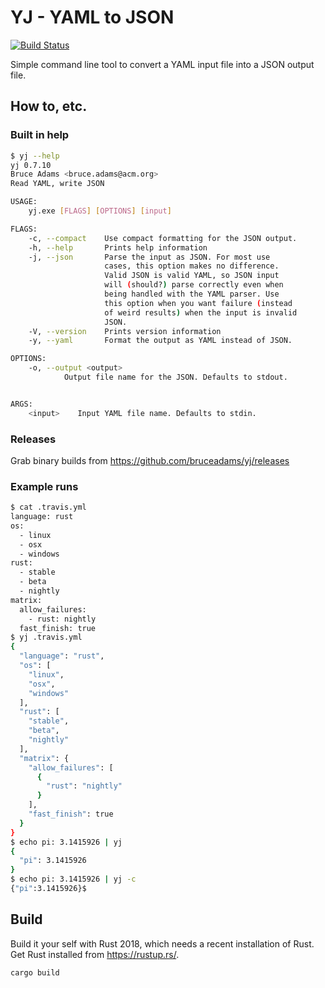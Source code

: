 # YJ - YAML to JSON
[![Build Status](https://travis-ci.com/bruceadams/yj.svg?branch=master)](https://travis-ci.com/bruceadams/yj)

Simple command line tool to convert a YAML input file into a JSON output file.

## How to, etc.

### Built in help

```bash
$ yj --help
yj 0.7.10
Bruce Adams <bruce.adams@acm.org>
Read YAML, write JSON

USAGE:
    yj.exe [FLAGS] [OPTIONS] [input]

FLAGS:
    -c, --compact    Use compact formatting for the JSON output.
    -h, --help       Prints help information
    -j, --json       Parse the input as JSON. For most use
                     cases, this option makes no difference.
                     Valid JSON is valid YAML, so JSON input
                     will (should?) parse correctly even when
                     being handled with the YAML parser. Use
                     this option when you want failure (instead
                     of weird results) when the input is invalid
                     JSON.
    -V, --version    Prints version information
    -y, --yaml       Format the output as YAML instead of JSON.

OPTIONS:
    -o, --output <output>
            Output file name for the JSON. Defaults to stdout.


ARGS:
    <input>    Input YAML file name. Defaults to stdin.
```

### Releases

Grab binary builds from https://github.com/bruceadams/yj/releases

### Example runs

```bash
$ cat .travis.yml
language: rust
os:
  - linux
  - osx
  - windows
rust:
  - stable
  - beta
  - nightly
matrix:
  allow_failures:
    - rust: nightly
  fast_finish: true
$ yj .travis.yml
{
  "language": "rust",
  "os": [
    "linux",
    "osx",
    "windows"
  ],
  "rust": [
    "stable",
    "beta",
    "nightly"
  ],
  "matrix": {
    "allow_failures": [
      {
        "rust": "nightly"
      }
    ],
    "fast_finish": true
  }
}
$ echo pi: 3.1415926 | yj
{
  "pi": 3.1415926
}
$ echo pi: 3.1415926 | yj -c
{"pi":3.1415926}$
```

## Build

Build it your self with Rust 2018, which needs a recent installation of Rust.
Get Rust installed from https://rustup.rs/.

```bash
cargo build
```
